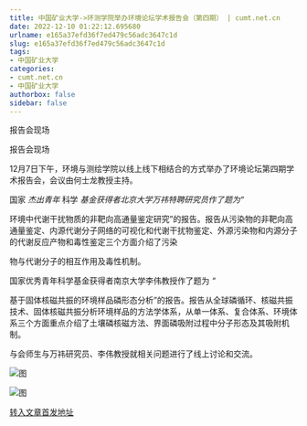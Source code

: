 ```yaml
---
title: 中国矿业大学->环测学院举办环境论坛学术报告会（第四期） | cumt.net.cn
date: 2022-12-10 01:22:12.695680
urlname: e165a37efd36f7ed479c56adc3647c1d
slug: e165a37efd36f7ed479c56adc3647c1d
tags: 
- 中国矿业大学
categories:
- cumt.net.cn
- 中国矿业大学
authorbox: false
sidebar: false
---
```

报告会现场

报告会现场

12月7日下午，环境与测绘学院以线上线下相结合的方式举办了环境论坛第四期学术报告会，会议由何士龙教授主持。

国家 _杰出青年_ 科学 _基金获得者北京大学万祎特聘研究员作了题为“_

环境中代谢干扰物质的非靶向高通量鉴定研究”的报告。报告从污染物的非靶向高通量鉴定、内源代谢分子网络的可视化和代谢干扰物鉴定、外源污染物和内源分子的代谢反应产物和毒性鉴定三个方面介绍了污染
<!--more-->
物与代谢分子的相互作用及毒性机制。

国家优秀青年科学基金获得者南京大学李伟教授作了题为 _“_

基于固体核磁共振的环境样品磷形态分析”的报告。报告从全球磷循环、核磁共振技术、固体核磁共振分析环境样品的方法学体系，从单一体系、复合体系、环境体系三个方面重点介绍了土壤磷核磁方法、界面磷吸附过程中分子形态及其吸附机制。

与会师生与万祎研究员、李伟教授就相关问题进行了线上讨论和交流。

![图](http://xwzx.cumt.edu.cn/_upload/article/images/38/69/0bb85e604dccb3a8d771f895ec0c/78f174d9-d232-444e-ac8d-d0ef116a7b16.png)

![图](http://xwzx.cumt.edu.cn/_upload/article/images/38/69/0bb85e604dccb3a8d771f895ec0c/e44b6fc7-3c2c-4837-8003-ebbce555d5b6.png)

[转入文章首发地址](http://xwzx.cumt.edu.cn/bd/f3/c523a638451/page.htm)